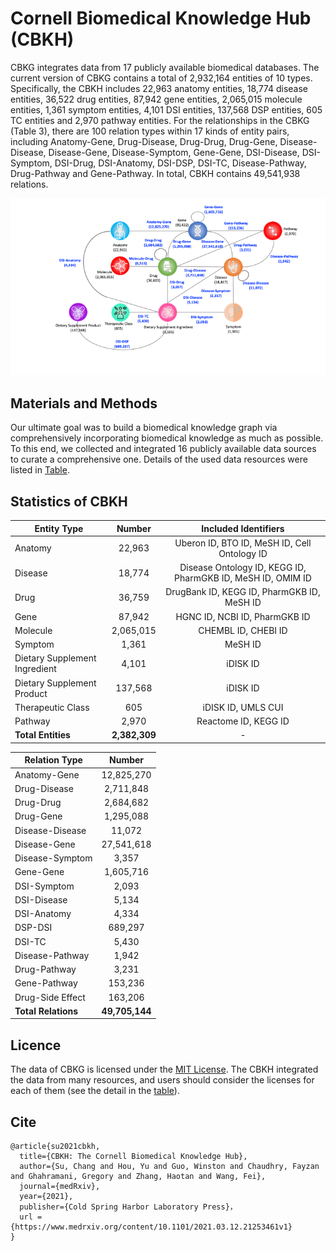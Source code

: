 # Cornell Biomedical Knowledge Hub (CBKH)
CBKG integrates data from 17 publicly available biomedical databases. The current version of CBKG contains a total of 2,932,164 entities of 10 types. Specifically, the CBKH includes 22,963 anatomy entities, 18,774 disease entities, 36,522 drug entities, 87,942 gene entities, 2,065,015 molecule entities, 1,361 symptom entities, 4,101 DSI entities, 137,568 DSP entities, 605 TC entities and 2,970 pathway entities. For the relationships in the CBKG (Table 3), there are 100 relation types within 17 kinds of entity pairs, including Anatomy-Gene, Drug-Disease, Drug-Drug, Drug-Gene, Disease-Disease, Disease-Gene, Disease-Symptom, Gene-Gene, DSI-Disease, DSI-Symptom, DSI-Drug, DSI-Anatomy, DSI-DSP, DSI-TC, Disease-Pathway, Drug-Pathway and Gene-Pathway. In total, CBKH contains 49,541,938 relations.

![Schema](KG_Schema.png)

## Materials and Methods
Our ultimate goal was to build a biomedical knowledge graph via comprehensively incorporating biomedical knowledge as much as possible. To this end, we collected and integrated 16 publicly available data sources to curate a comprehensive one. Details of the used data resources were listed in [Table](https://github.com/houyurain/CBKH/blob/main/Source%20Information/README.md).

## Statistics of CBKH
| Entity Type    | Number    | Included Identifiers |
| ---------------|:---------:|:--------------------:|
| Anatomy        | 22,963    | Uberon ID, BTO ID, MeSH ID, Cell Ontology ID |
| Disease        | 18,774    | Disease Ontology ID, KEGG ID, PharmGKB ID, MeSH ID, OMIM ID |
| Drug           | 36,759    | DrugBank ID, KEGG ID, PharmGKB ID, MeSH ID |
| Gene           | 87,942    | HGNC ID, NCBI ID, PharmGKB ID |
| Molecule       | 2,065,015 | CHEMBL ID, CHEBI ID |
| Symptom        | 1,361       | MeSH ID |
| Dietary Supplement Ingredient |	4,101	| iDISK ID |
| Dietary Supplement Product |	137,568 |	iDISK ID |
| Therapeutic Class |	605 |	iDISK ID, UMLS CUI |
| Pathway | 2,970 | Reactome ID, KEGG ID |
| **Total Entities** | **2,382,309** | - |

| Relation Type   |	Number     |
| ----------------|:----------:|
| Anatomy-Gene	  | 12,825,270 |
| Drug-Disease	  | 2,711,848  |
| Drug-Drug	      | 2,684,682  |
| Drug-Gene	      | 1,295,088  |
| Disease-Disease	| 11,072     |
| Disease-Gene	  | 27,541,618 |
| Disease-Symptom	| 3,357      |
| Gene-Gene	      | 1,605,716  |
| DSI-Symptom     |	2,093      |
| DSI-Disease	    | 5,134      |
| DSI-Anatomy     |	4,334      |
| DSP-DSI         |	689,297    |
| DSI-TC          |	5,430      |
| Disease-Pathway | 1,942      |
| Drug-Pathway    | 3,231      |
| Gene-Pathway    | 153,236    |
| Drug-Side Effect| 163,206    |
| **Total Relations** | **49,705,144** |

## Licence
The data of CBKG is licensed under the [MIT License](https://github.com/houyurain/CBKH/blob/main/LICENSE). The CBKH integrated the data from many resources, and users should consider the licenses for each of them (see the detail in the [table](https://github.com/houyurain/CBKH/blob/main/Source%20Information/README.md)). 

## Cite
```
@article{su2021cbkh,
  title={CBKH: The Cornell Biomedical Knowledge Hub},
  author={Su, Chang and Hou, Yu and Guo, Winston and Chaudhry, Fayzan and Ghahramani, Gregory and Zhang, Haotan and Wang, Fei},
  journal={medRxiv},
  year={2021},
  publisher={Cold Spring Harbor Laboratory Press}，
  url = {https://www.medrxiv.org/content/10.1101/2021.03.12.21253461v1}
}
```


